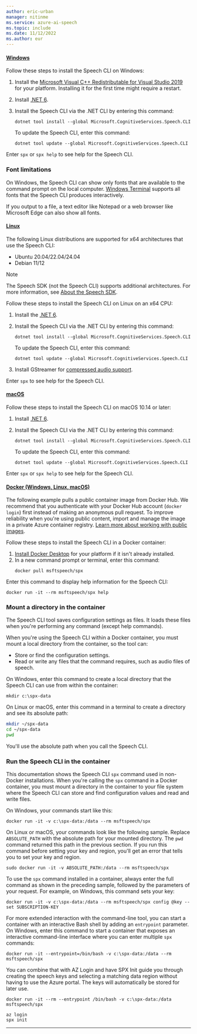 ```yaml
---
author: eric-urban
manager: nitinme
ms.service: azure-ai-speech
ms.topic: include
ms.date: 11/12/2022
ms.author: eur
---
```


#### [Windows](#tab/windowsinstall)

Follow these steps to install the Speech CLI on Windows:

1. Install the [Microsoft Visual C++ Redistributable for Visual Studio 2019](https://support.microsoft.com/help/2977003/the-latest-supported-visual-c-downloads) for your platform. Installing it for the first time might require a restart.
1. Install [.NET 6](/dotnet/core/install/windows?tabs=net60#runtime-information).
1. Install the Speech CLI via the .NET CLI by entering this command:

   ```dotnetcli
   dotnet tool install --global Microsoft.CognitiveServices.Speech.CLI
   ```
   To update the Speech CLI, enter this command:

   ```dotnetcli
   dotnet tool update --global Microsoft.CognitiveServices.Speech.CLI
   ```

Enter `spx` or `spx help` to see help for the Speech CLI.

### Font limitations

On Windows, the Speech CLI can show only fonts that are available to the command prompt on the local computer. [Windows Terminal](https://www.microsoft.com/p/windows-terminal/9n0dx20hk701) supports all fonts that the Speech CLI produces interactively.

If you output to a file, a text editor like Notepad or a web browser like Microsoft Edge can also show all fonts.

#### [Linux](#tab/linuxinstall)

The following Linux distributions are supported for x64 architectures that use the Speech CLI:

- Ubuntu 20.04/22.04/24.04
- Debian 11/12

> [!NOTE]
> The Speech SDK (not the Speech CLI) supports additional architectures. For more information, see [About the Speech SDK](../speech-sdk.md).

Follow these steps to install the Speech CLI on Linux on an x64 CPU:

1. Install the [.NET 6](/dotnet/core/install/linux).
2. Install the Speech CLI via the .NET CLI by entering this command:

   ```dotnetcli
   dotnet tool install --global Microsoft.CognitiveServices.Speech.CLI
   ```
   To update the Speech CLI, enter this command:

   ```dotnetcli
   dotnet tool update --global Microsoft.CognitiveServices.Speech.CLI
   ```

3. Install GStreamer for [compressed audio support](../how-to-use-codec-compressed-audio-input-streams.md).

Enter `spx` to see help for the Speech CLI.

#### [macOS](#tab/macOS)

Follow these steps to install the Speech CLI on macOS 10.14 or later:

1. Install [.NET 6](/dotnet/core/install/macos#runtime-information).
1. Install the Speech CLI via the .NET CLI by entering this command:

   ```dotnetcli
   dotnet tool install --global Microsoft.CognitiveServices.Speech.CLI
   ```
   To update the Speech CLI, enter this command:

   ```dotnetcli
   dotnet tool update --global Microsoft.CognitiveServices.Speech.CLI
   ```

Enter `spx` or `spx help` to see help for the Speech CLI.

#### [Docker (Windows, Linux, macOS)](#tab/dockerinstall)

The following example pulls a public container image from Docker Hub. We recommend that you authenticate with your Docker Hub account (`docker login`) first instead of making an anonymous pull request. To improve reliability when you're using public content, import and manage the image in a private Azure container registry. [Learn more about working with public images](/azure/container-registry/buffer-gate-public-content).

Follow these steps to install the Speech CLI in a Docker container:

1. <a href="https://www.docker.com/get-started" target="_blank">Install Docker Desktop</a> for your platform if it isn't already installed.
2. In a new command prompt or terminal, enter this command:
   ```console
   docker pull msftspeech/spx
   ```

Enter this command to display help information for the Speech CLI:

```console
docker run -it --rm msftspeech/spx help
```

### Mount a directory in the container

The Speech CLI tool saves configuration settings as files. It loads these files when you're performing any command (except help commands).

When you're using the Speech CLI within a Docker container, you must mount a local directory from the container, so the tool can:

- Store or find the configuration settings.
- Read or write any files that the command requires, such as audio files of speech.

On Windows, enter this command to create a local directory that the Speech CLI can use from within the container:

`mkdir c:\spx-data`

On Linux or macOS, enter this command in a terminal to create a directory and see its absolute path:

```bash
mkdir ~/spx-data
cd ~/spx-data
pwd
```

You'll use the absolute path when you call the Speech CLI.

### Run the Speech CLI in the container

This documentation shows the Speech CLI `spx` command used in non-Docker installations. When you're calling the `spx` command in a Docker container, you must mount a directory in the container to your file system where the Speech CLI can store and find configuration values and read and write files.

On Windows, your commands start like this:

```console
docker run -it -v c:\spx-data:/data --rm msftspeech/spx
```

On Linux or macOS, your commands look like the following sample. Replace `ABSOLUTE_PATH` with the absolute path for your mounted directory. The `pwd` command returned this path in the previous section. If you run this command before setting your key and region, you'll get an error that tells you to set your key and region.

```console
sudo docker run -it -v ABSOLUTE_PATH:/data --rm msftspeech/spx
```

To use the `spx` command installed in a container, always enter the full command as shown in the preceding sample, followed by the parameters of your request. For example, on Windows, this command sets your key:

```console
docker run -it -v c:\spx-data:/data --rm msftspeech/spx config @key --set SUBSCRIPTION-KEY
```

For more extended interaction with the command-line tool, you can start a container with an interactive Bash shell by adding an `entrypoint` parameter. On Windows, enter this command to start a container that exposes an interactive command-line interface where you can enter multiple `spx` commands:

```console
docker run -it --entrypoint=/bin/bash -v c:\spx-data:/data --rm msftspeech/spx
```

You can combine that with AZ Login and have SPX Init guide you through creating the speech keys and selecting a matching data region without having to use the Azure portal. The keys will automatically be stored for later use.

   ```
   docker run -it --rm --entrypoint /bin/bash -v c:\spx-data:/data msftspeech/spx

   az login
   spx init
   ```

***
